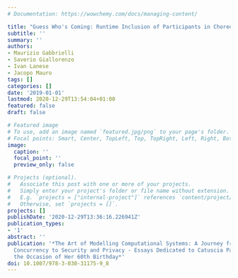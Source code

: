 ```yaml
---
# Documentation: https://wowchemy.com/docs/managing-content/

title: "Guess Who's Coming: Runtime Inclusion of Participants in Choreographies"
subtitle: ''
summary: ''
authors:
- Maurizio Gabbrielli
- Saverio Giallorenzo
- Ivan Lanese
- Jacopo Mauro
tags: []
categories: []
date: '2019-01-01'
lastmod: 2020-12-29T13:54:04+01:00
featured: false
draft: false

# Featured image
# To use, add an image named `featured.jpg/png` to your page's folder.
# Focal points: Smart, Center, TopLeft, Top, TopRight, Left, Right, BottomLeft, Bottom, BottomRight.
image:
  caption: ''
  focal_point: ''
  preview_only: false

# Projects (optional).
#   Associate this post with one or more of your projects.
#   Simply enter your project's folder or file name without extension.
#   E.g. `projects = ["internal-project"]` references `content/project/deep-learning/index.md`.
#   Otherwise, set `projects = []`.
projects: []
publishDate: '2020-12-29T13:36:16.226941Z'
publication_types:
- '1'
abstract: ''
publication: '*The Art of Modelling Computational Systems: A Journey from Logic and
  Concurrency to Security and Privacy - Essays Dedicated to Catuscia Palamidessi on
  the Occasion of Her 60th Birthday*'
doi: 10.1007/978-3-030-31175-9_8
---
```

